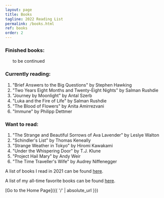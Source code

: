```yaml
---
layout: page
title: Books
tagline: 2022 Reading List
permalink: /books.html
ref: books
order: 2
---
```


<h3>Finished books:</h3>
<ol>to be continued
  </ol>

<h3>Currently reading:</h3>
<ol>
  <li>"Brief Answers to the Big Questions" by Stephen Hawking</li>
  <li>"Two Years Eight Months and Twenty-Eight Nights" by Salman Rushdie</li>
  <li>"Journey by Moonlight" by Antal Szerb</li>
  <li>"Luka and the Fire of Life" by Salman Rushdie</li>
  <li>"The Blood of Flowers" by Anita Amirrezvani</li>
  <li>"Immune" by Philipp Dettmer</li>
  </ol>

<h3>Want to read:</h3>
<ol>
  <li>"The Strange and Beautiful Sorrows of Ava Lavender" by Leslye Walton</li>
  <li>"Schindler's List" by Thomas Keneally</li>
  <li>"Strange Weather in Tokyo" by Hiromi Kawakami</li>
  <li>"Under the Whispering Door" by T.J. Klune</li>
  <li>"Project Hail Mary" by Andy Weir</li>
  <li>"The Time Traveller's Wife" by Audrey Niffenegger</li>
</ol>

A list of books I read in 2021 can be found [here](https://iamaidana.github.io/2022/01/03/a-post-about-books-I-finished-in-2021.html).

A list of my all-time favorite books can be found [here](https://iamaidana.github.io/2021/11/05/a-post-about-my-alltime-favorite-books.html).

[Go to the Home Page]({{ '/' | absolute_url }})
